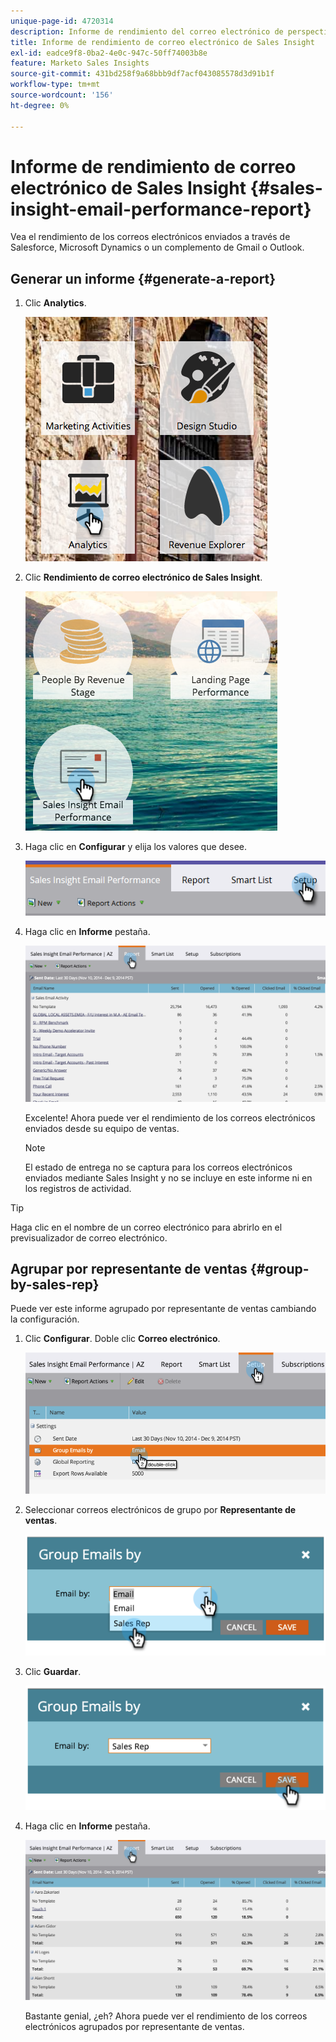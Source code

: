 ```yaml
---
unique-page-id: 4720314
description: Informe de rendimiento del correo electrónico de perspectivas de ventas - Documentos de Marketo - Documentación del producto
title: Informe de rendimiento de correo electrónico de Sales Insight
exl-id: eadce9f8-0ba2-4e0c-947c-50ff74003b8e
feature: Marketo Sales Insights
source-git-commit: 431bd258f9a68bbb9df7acf043085578d3d91b1f
workflow-type: tm+mt
source-wordcount: '156'
ht-degree: 0%

---
```


# Informe de rendimiento de correo electrónico de Sales Insight {#sales-insight-email-performance-report}

Vea el rendimiento de los correos electrónicos enviados a través de Salesforce, Microsoft Dynamics o un complemento de Gmail o Outlook.

## Generar un informe {#generate-a-report}

1. Clic **Analytics**.

   ![](assets/mainnav-analyticshand-small.png)

1. Clic **Rendimiento de correo electrónico de Sales Insight**.

   ![](assets/analytics-salesemailreporthand.png)

1. Haga clic en **Configurar** y elija los valores que desee.

   ![](assets/three.png)

1. Haga clic en **Informe** pestaña.

   ![](assets/image2014-12-9-12-3a5-3a35.png)

   Excelente! Ahora puede ver el rendimiento de los correos electrónicos enviados desde su equipo de ventas.

   >[!NOTE]
   >
   >El estado de entrega no se captura para los correos electrónicos enviados mediante Sales Insight y no se incluye en este informe ni en los registros de actividad.

>[!TIP]
>
>Haga clic en el nombre de un correo electrónico para abrirlo en el previsualizador de correo electrónico.

## Agrupar por representante de ventas {#group-by-sales-rep}

Puede ver este informe agrupado por representante de ventas cambiando la configuración.

1. Clic **Configurar**. Doble clic **Correo electrónico**.

   ![](assets/image2014-12-9-12-3a12-3a19.png)

1. Seleccionar correos electrónicos de grupo por **Representante de ventas**.

   ![](assets/image2014-12-9-12-3a16-3a42.png)

1. Clic **Guardar**.

   ![](assets/image2014-12-9-12-3a17-3a39.png)

1. Haga clic en **Informe** pestaña.

   ![](assets/image2014-12-9-12-3a19-3a7.png)

   Bastante genial, ¿eh? Ahora puede ver el rendimiento de los correos electrónicos agrupados por representante de ventas.
